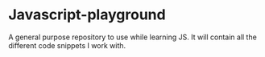 # Javascript-playground
A general purpose repository to use while learning JS. It will contain all the different code snippets I work with.
